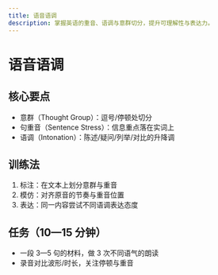 ```yaml
---
title: 语音语调
description: 掌握英语的重音、语调与意群切分，提升可理解性与表达力。
---
```


# 语音语调

## 核心要点

- 意群（Thought Group）：逗号/停顿处切分
- 句重音（Sentence Stress）：信息重点落在实词上
- 语调（Intonation）：陈述/疑问/列举/对比的升降调

## 训练法

1. 标注：在文本上划分意群与重音
2. 模仿：对齐原音的节奏与重音位置
3. 表达：同一内容尝试不同语调表达态度

## 任务（10—15 分钟）

- 一段 3—5 句的材料，做 3 次不同语气的朗读
- 录音对比波形/时长，关注停顿与重音



